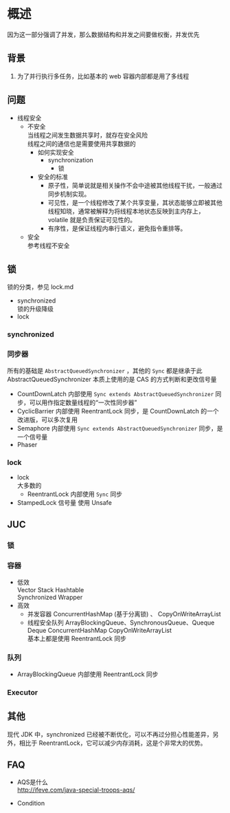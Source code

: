 # 概述

因为这一部分强调了并发，那么数据结构和并发之间要做权衡，并发优先

## 背景

1. 为了并行执行多任务，比如基本的 web 容器内部都是用了多线程

## 问题

- 线程安全
  - 不安全  
    当线程之间发生数据共享时，就存在安全风险  
    线程之间的通信也是需要使用共享数据的  
    - 如何实现安全
      - synchronization  
        - 锁  
    - 安全的标准
      - 原子性，简单说就是相关操作不会中途被其他线程干扰，一般通过同步机制实现。  
      - 可见性，是一个线程修改了某个共享变量，其状态能够立即被其他线程知晓，通常被解释为将线程本地状态反映到主内存上，volatile 就是负责保证可见性的。  
      - 有序性，是保证线程内串行语义，避免指令重排等。  
  - 安全  
    参考线程不安全  
    

## 锁

锁的分类，参见 lock.md

- synchronized  
  锁的升级降级
- lock

### synchronized  

### 同步器

所有的基础是 `AbstractQueuedSynchronizer` ，其他的 `Sync` 都是继承于此  
AbstractQueuedSynchronizer 本质上使用的是 CAS 的方式判断和更改信号量  

- CountDownLatch 内部使用 `Sync extends AbstractQueuedSynchronizer` 同步，可以用作指定数量线程的“一次性同步器”
- CyclicBarrier 内部使用 ReentrantLock 同步，是 CountDownLatch 的一个改进版，可以多次复用
- Semaphore 内部使用 `Sync extends AbstractQueuedSynchronizer` 同步，是一个信号量  
- Phaser 

### lock

- lock  
  大多数的
  - ReentrantLock 内部使用 `Sync` 同步
- StampedLock 信号量 使用 Unsafe

## JUC

### 锁

### 容器

- 低效  
  Vector Stack Hashtable  
  Synchronized Wrapper  
- 高效  
  - 并发容器  ConcurrentHashMap (基于分离锁) 、 CopyOnWriteArrayList
  - 线程安全队列  ArrayBlockingQueue、SynchronousQueue、Queque Deque ConcurrentHashMap CopyOnWriteArrayList  
    基本上都是使用 ReentrantLock 同步

### 队列

- ArrayBlockingQueue 内部使用 ReentrantLock 同步

### Executor


## 其他

现代 JDK 中，synchronized 已经被不断优化，可以不再过分担心性能差异，另外，相比于 ReentrantLock，它可以减少内存消耗，这是个非常大的优势。  

## FAQ

- AQS是什么  
  http://ifeve.com/java-special-troops-aqs/

- Condition